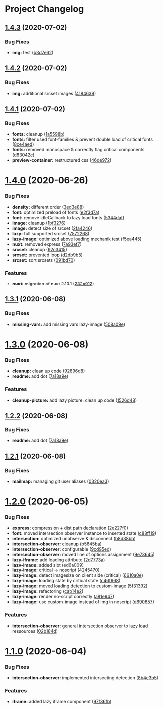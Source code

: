# Project Changelog

## [1.4.3](https://github.com/GrabarzUndPartner/lazy-resources/compare/v1.4.2...v1.4.3) (2020-07-02)


### Bug Fixes

* **img:** test ([b3d7e62](https://github.com/GrabarzUndPartner/lazy-resources/commit/b3d7e62c9de4e7e9cbbeb1e8d4794b0e79dc030d))

## [1.4.2](https://github.com/GrabarzUndPartner/lazy-resources/compare/v1.4.1...v1.4.2) (2020-07-02)


### Bug Fixes

* **img:** additional srcset images ([4184639](https://github.com/GrabarzUndPartner/lazy-resources/commit/41846393b61eb8c6aa972adc9219910ed69ad6a0))

## [1.4.1](https://github.com/GrabarzUndPartner/lazy-resources/compare/v1.4.0...v1.4.1) (2020-07-02)


### Bug Fixes

* **fonts:** cleanup ([1a5598b](https://github.com/GrabarzUndPartner/lazy-resources/commit/1a5598ba46e4e418b30f226bb27924ab052e233a))
* **fonts:** filter used font-families & prevent double load of critical fonts ([8ce4aed](https://github.com/GrabarzUndPartner/lazy-resources/commit/8ce4aed1974af9c6627a388f99d0e8da1a5855af))
* **fonts:** removed monospace & correctly flag critical components ([d83042c](https://github.com/GrabarzUndPartner/lazy-resources/commit/d83042cfc4ba1a28058bb510e1f884e8f57a3fdc))
* **preview-container:** restructured css ([46de972](https://github.com/GrabarzUndPartner/lazy-resources/commit/46de972f39013e07b1d09a33ddc037b3e794b0bc))

# [1.4.0](https://github.com/GrabarzUndPartner/lazy-resources/compare/v1.3.1...v1.4.0) (2020-06-26)


### Bug Fixes

* **density:** different order ([3ed3e88](https://github.com/GrabarzUndPartner/lazy-resources/commit/3ed3e882aaeb636ef79574f395defec8c14e85e4))
* **font:** optimized preload of fonts ([e2f3d7a](https://github.com/GrabarzUndPartner/lazy-resources/commit/e2f3d7a4b04770956ce189fc5a53eaa1e82606fa))
* **font:** remove idleCallback to lazy load fonts ([5344daf](https://github.com/GrabarzUndPartner/lazy-resources/commit/5344dafba7a2db1e79f2d5aaf56c6a236ab67824))
* **image:** cleanup ([1bf3276](https://github.com/GrabarzUndPartner/lazy-resources/commit/1bf32761ed9571827b613fd54990020d2382c833))
* **image:** detect size of srcset ([2fa4246](https://github.com/GrabarzUndPartner/lazy-resources/commit/2fa4246731d9c19469db9539eb6800eb72b62668))
* **lazy:** full supported srcset ([7572268](https://github.com/GrabarzUndPartner/lazy-resources/commit/7572268520b500c17b46a06d1a8658f216b6ab1b))
* **lazy-image:** optimized above loading mechanik test ([f5ea445](https://github.com/GrabarzUndPartner/lazy-resources/commit/f5ea445a52d3b83cd8a239f9eed987dae14c3c1c))
* **nuxt:** removed express ([7a93ef7](https://github.com/GrabarzUndPartner/lazy-resources/commit/7a93ef713a48af2329d7fff542370527938214d1))
* **srcset:** cleanup ([92c3415](https://github.com/GrabarzUndPartner/lazy-resources/commit/92c3415d9dba87e3b1cac999ce2ba3a7698b47f2))
* **srcset:** prevented loop ([d2db9b5](https://github.com/GrabarzUndPartner/lazy-resources/commit/d2db9b5cdf682112b667af875883dbe3dbf324d1))
* **srcset:** sort srcsets ([091bd70](https://github.com/GrabarzUndPartner/lazy-resources/commit/091bd705004b83cc1ffde91ef6ba04db643bc10b))


### Features

* **nuxt:** migration of nuxt 2.13.1 ([232c012](https://github.com/GrabarzUndPartner/lazy-resources/commit/232c0122e0cca872188e9805a2fbf8e2987cb0e7))

## [1.3.1](https://github.com/GrabarzUndPartner/lazy-resources/compare/v1.3.0...v1.3.1) (2020-06-08)


### Bug Fixes

* **missing-vars:** add missing vars lazy-image ([508a09e](https://github.com/GrabarzUndPartner/lazy-resources/commit/508a09e48c54ff95f915da23bf68363c54e95e7c))

# [1.3.0](https://github.com/GrabarzUndPartner/lazy-resources/compare/v1.2.1...v1.3.0) (2020-06-08)


### Bug Fixes

* **cleanup:** clean up code ([92896d8](https://github.com/GrabarzUndPartner/lazy-resources/commit/92896d8fce3149dfd950d306cd8c2e3ce04f005c))
* **readme:** add dot ([7a18a9e](https://github.com/GrabarzUndPartner/lazy-resources/commit/7a18a9efab1b698c8e6529b8e696e340588b51ce))


### Features

* **cleanup-picture:** add lazy picture; clean up code ([1526d48](https://github.com/GrabarzUndPartner/lazy-resources/commit/1526d48f1b4ae016d332fda029f541b272a581e6))

## [1.2.2](https://github.com/GrabarzUndPartner/lazy-resources/compare/v1.2.1...v1.2.2) (2020-06-08)


### Bug Fixes

* **readme:** add dot ([7a18a9e](https://github.com/GrabarzUndPartner/lazy-resources/commit/7a18a9efab1b698c8e6529b8e696e340588b51ce))

## [1.2.1](https://github.com/GrabarzUndPartner/lazy-resources/compare/v1.2.0...v1.2.1) (2020-06-08)


### Bug Fixes

* **mailmap:** managing git user aliases ([0320ea3](https://github.com/GrabarzUndPartner/lazy-resources/commit/0320ea39906856e06aa67b2a203544881ab9b878))

# [1.2.0](https://github.com/GrabarzUndPartner/lazy-resources/compare/v1.1.0...v1.2.0) (2020-06-05)


### Bug Fixes

* **express:** compression + dist path declaration ([2e227f0](https://github.com/GrabarzUndPartner/lazy-resources/commit/2e227f0475e3f679abaae89fa051e9f0a2eb945c))
* **font:** moved intersection observer instance to inserted state ([c88ff19](https://github.com/GrabarzUndPartner/lazy-resources/commit/c88ff19403b9e080cd6189816a2bef3a1e760dd3))
* **intersection:** optimized unobserve & disconnect ([b8d38bb](https://github.com/GrabarzUndPartner/lazy-resources/commit/b8d38bbbd1f8053b08b8210eff2c5142105f82a5))
* **intersection-observer:** cleanup ([b5645ba](https://github.com/GrabarzUndPartner/lazy-resources/commit/b5645ba9ff1889333243b32600395ab177e49841))
* **intersection-observer:** configurable ([9cd95ed](https://github.com/GrabarzUndPartner/lazy-resources/commit/9cd95ed2a9aa8cc86c49a4106a18ab920e3bf14b))
* **intersection-observer:** moved line of options assignment ([9e73645](https://github.com/GrabarzUndPartner/lazy-resources/commit/9e73645e60ea560c2bf4beaa65dce1a801a18a73))
* **lazy-iframe:** add loading attribute ([2d7773a](https://github.com/GrabarzUndPartner/lazy-resources/commit/2d7773a80c935c45cafb8783e7eddd034beb9f03))
* **lazy-image:** added slot ([ed6a009](https://github.com/GrabarzUndPartner/lazy-resources/commit/ed6a009abdbc23a2201f0271e13c76737aef3a1a))
* **lazy-image:** critical -> noscript ([4245470](https://github.com/GrabarzUndPartner/lazy-resources/commit/42454703b0379f954a2dc617dbebf6d551882787))
* **lazy-image:** detect imagesize on client side (critical) ([6610a0e](https://github.com/GrabarzUndPartner/lazy-resources/commit/6610a0e78413ba0ebeed7640c5fa43df889e5ae6))
* **lazy-image:** loading state by critical state ([c46f968](https://github.com/GrabarzUndPartner/lazy-resources/commit/c46f9680cafbf0bd0d88d7a6c6a329db508fdbd8))
* **lazy-image:** moved loading detection to custom-image ([5f31392](https://github.com/GrabarzUndPartner/lazy-resources/commit/5f31392ed7bfd008b46aa8e9c3e839a8e20be72e))
* **lazy-image:** refactoring ([cab14e2](https://github.com/GrabarzUndPartner/lazy-resources/commit/cab14e2ed87478a7b6e15a8dfade9bea7428b061))
* **lazy-image:** render no-script correctly ([a81e947](https://github.com/GrabarzUndPartner/lazy-resources/commit/a81e947c375012b9181e086859e2ec345738278a))
* **lazy-image:** use custom-image instead of img in noscript ([d690657](https://github.com/GrabarzUndPartner/lazy-resources/commit/d690657fcc4be7191f3c88ff99d628f3929b89b5))


### Features

* **intersection-observer:** general intersection observer to lazy load ressources ([02b184d](https://github.com/GrabarzUndPartner/lazy-resources/commit/02b184dd279c19c065421c04b9268f1166550a24))

# [1.1.0](https://github.com/GrabarzUndPartner/lazy-resources/compare/v1.0.0...v1.1.0) (2020-06-04)


### Bug Fixes

* **intersection-observer:** implemented intersecting detection ([8b4e3b5](https://github.com/GrabarzUndPartner/lazy-resources/commit/8b4e3b58455f373212288f02b437b84af21fc4a6))


### Features

* **iframe:** added lazy iframe component ([97f36fb](https://github.com/GrabarzUndPartner/lazy-resources/commit/97f36fbc13e42fe39937a29f53964b9162b76896))

